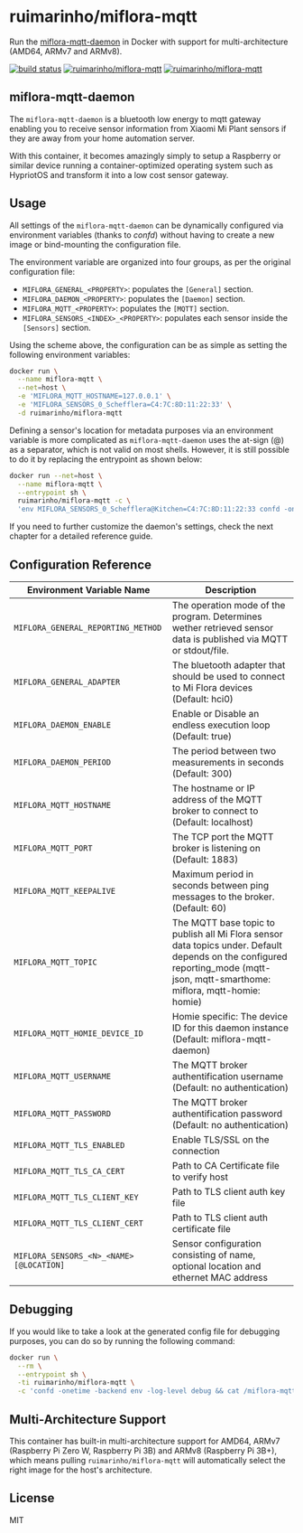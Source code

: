 # ruimarinho/miflora-mqtt

Run the [miflora-mqtt-daemon](https://github.com/ThomDietrich/miflora-mqtt-daemon) in Docker with support for multi-architecture (AMD64, ARMv7 and ARMv8).

[![build status][travis-image]][travis-url]
[![ruimarinho/miflora-mqtt][docker-stars-image]][docker-hub-url]  [![ruimarinho/miflora-mqtt][docker-pulls-image]][docker-hub-url]  

## miflora-mqtt-daemon

The `miflora-mqtt-daemon` is a bluetooth low energy to mqtt gateway enabling you to receive sensor information from Xiaomi Mi Plant sensors if they are away from your home automation server.

With this container, it becomes amazingly simply to setup a Raspberry or similar device running a container-optimized operating system such as HypriotOS and transform it into a low cost sensor gateway.

## Usage

All settings of the `miflora-mqtt-daemon` can be dynamically configured via environment variables (thanks to _confd_) without having to create a new image or bind-mounting the configuration file.

The environment variable are organized into four groups, as per the original configuration file:

- `MIFLORA_GENERAL_<PROPERTY>`: populates the `[General]` section.
- `MIFLORA_DAEMON_<PROPERTY>`: populates the `[Daemon]` section.
- `MIFLORA_MQTT_<PROPERTY>`: populates the `[MQTT]` section.
- `MIFLORA_SENSORS_<INDEX>_<PROPERTY>`: populates each sensor inside the `[Sensors]` section.

Using the scheme above, the configuration can be as simple as setting the following environment variables:

```sh
docker run \
  --name miflora-mqtt \
  --net=host \
  -e 'MIFLORA_MQTT_HOSTNAME=127.0.0.1' \
  -e 'MIFLORA_SENSORS_0_Schefflera=C4:7C:8D:11:22:33' \
  -d ruimarinho/miflora-mqtt
```

Defining a sensor's location for metadata purposes via an environment variable is more complicated as `miflora-mqtt-daemon` uses the at-sign (@) as a separator, which is not valid on most shells. However, it is still possible to do it by replacing the entrypoint as shown below:

```sh
docker run --net=host \
  --name miflora-mqtt \
  --entrypoint sh \
  ruimarinho/miflora-mqtt -c \
  'env MIFLORA_SENSORS_0_Schefflera@Kitchen=C4:7C:8D:11:22:33 confd -onetime -backend env --log-level panic && python miflora-mqtt-daemon.py'
```

If you need to further customize the daemon's settings, check the next chapter for a detailed reference guide.

## Configuration Reference

| Environment Variable Name        | Description   |
| -------------------------------- | ------------- |
| `MIFLORA_GENERAL_REPORTING_METHOD` | The operation mode of the program. Determines wether retrieved sensor data is published via MQTT or stdout/file. |
| `MIFLORA_GENERAL_ADAPTER`          | The bluetooth adapter that should be used to connect to Mi Flora devices (Default: hci0) |
| `MIFLORA_DAEMON_ENABLE`            | Enable or Disable an endless execution loop (Default: true) |
| `MIFLORA_DAEMON_PERIOD`            | The period between two measurements in seconds (Default: 300) |
| `MIFLORA_MQTT_HOSTNAME`            | The hostname or IP address of the MQTT broker to connect to (Default: localhost) |
| `MIFLORA_MQTT_PORT`                | The TCP port the MQTT broker is listening on (Default: 1883) |
| `MIFLORA_MQTT_KEEPALIVE`           | Maximum period in seconds between ping messages to the broker. (Default: 60) |
| `MIFLORA_MQTT_TOPIC`               | The MQTT base topic to publish all Mi Flora sensor data topics under. Default depends on the configured reporting_mode (mqtt-json, mqtt-smarthome: miflora, mqtt-homie: homie) |
| `MIFLORA_MQTT_HOMIE_DEVICE_ID`     | Homie specific: The device ID for this daemon instance (Default: miflora-mqtt-daemon) |
| `MIFLORA_MQTT_USERNAME`            | The MQTT broker authentification username (Default: no authentication) |
| `MIFLORA_MQTT_PASSWORD`            | The MQTT broker authentification password (Default: no authentication) |
| `MIFLORA_MQTT_TLS_ENABLED`         | Enable TLS/SSL on the connection |
| `MIFLORA_MQTT_TLS_CA_CERT`         | Path to CA Certificate file to verify host |
| `MIFLORA_MQTT_TLS_CLIENT_KEY`      | Path to TLS client auth key file |
| `MIFLORA_MQTT_TLS_CLIENT_CERT`     | Path to TLS client auth certificate file |
| `MIFLORA_SENSORS_<N>_<NAME>[@LOCATION]` | Sensor configuration consisting of name, optional location and ethernet MAC address |

## Debugging

If you would like to take a look at the generated config file for debugging purposes, you can do so by running the following command:

```sh
docker run \
  --rm \
  --entrypoint sh \
  -ti ruimarinho/miflora-mqtt \
  -c 'confd -onetime -backend env -log-level debug && cat /miflora-mqtt-daemon/config.ini'
```

## Multi-Architecture Support

This container has built-in multi-architecture support for AMD64, ARMv7 (Raspberry Pi Zero W, Raspberry Pi 3B) and ARMv8 (Raspberry Pi 3B+), which means pulling `ruimarinho/miflora-mqtt` will automatically select the right image for the host's architecture.

## License

MIT

[docker-hub-url]: https://hub.docker.com/r/ruimarinho/miflora-mqtt
[docker-pulls-image]: https://img.shields.io/docker/pulls/ruimarinho/miflora-mqtt.svg?style=flat-square
[docker-stars-image]: https://img.shields.io/docker/stars/ruimarinho/miflora-mqtt.svg?style=flat-square
[travis-image]: https://img.shields.io/travis/ruimarinho/docker-miflora-mqtt.svg?style=flat-square
[travis-url]: https://travis-ci.org/ruimarinho/docker-miflora-mqtt
